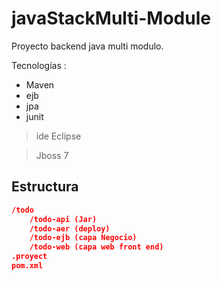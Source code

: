 ﻿# javaStackMulti-Module

Proyecto backend java multi modulo.

Tecnologías :
- Maven
- ejb
- jpa
- junit

> ide Eclipse

> Jboss 7  

Estructura
---------
```json
/todo
	/todo-api (Jar)
	/todo-aer (deploy)
	/todo-ejb (capa Negocio)
	/todo-web (capa web front end)
.proyect
pom.xml
```
